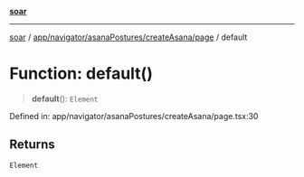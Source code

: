 [**soar**](../../../../../../README.md)

***

[soar](../../../../../../modules.md) / [app/navigator/asanaPostures/createAsana/page](../README.md) / default

# Function: default()

> **default**(): `Element`

Defined in: app/navigator/asanaPostures/createAsana/page.tsx:30

## Returns

`Element`
